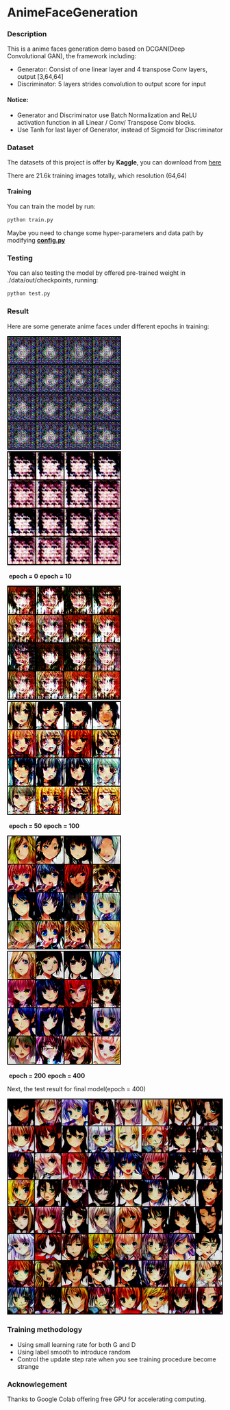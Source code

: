 # AnimeFaceGeneration

### Description

This is a anime faces generation demo based on  DCGAN(Deep Convolutional GAN), the framework including:

- Generator: Consist of one linear layer and 4 transpose Conv layers, output [3,64,64]
- Discriminator: 5 layers strides convolution to output score for input

#### Notice:

- Generator and Discriminator use Batch Normalization and ReLU activation function in all Linear / Conv/ Transpose Conv blocks.
- Use Tanh for last layer of Generator, instead of Sigmoid for Discriminator



### Dataset

The datasets of this project is offer by **Kaggle**, you can download from [here](https://www.kaggle.com/soumikrakshit/anime-faces)

There are 21.6k  training images totally, which resolution (64,64)



#### Training 

You can train the model by run:

```python
python train.py
```

Maybe you need to change some hyper-parameters and data path by modifying [**config.py**](./config.py)



### Testing

You can also testing the model by offered pre-trained weight in ./data/out/checkpoints, running:

```python
python test.py
```



### Result

Here are some generate anime faces under different epochs in training:

![0.png](./data/out/result/0_400.png)  ![10_400.png](./data/out/result/10_400.png)       

​                      **epoch = 0**                                                   **epoch = 10**

 ![50_400.png](./data/out/result/50_400.png)  ![100_400.png](./data/out/result/100_400.png)

​                  **epoch = 50**                                                      **epoch = 100**

 ![50_400.png](./data/out/result/200_400.png)   ![400_400.png](./data/out/result/399_400.png)

​                        **epoch = 200**                                              **epoch = 400**



Next, the test result for final model(epoch = 400)

![50_400.png](./data/out/test/test_out_2.png)      





### Training methodology

- Using small learning rate for both G and D
- Using label smooth to introduce random
- Control the update step rate when you see training procedure become strange



### Acknowlegement

Thanks to Google Colab offering free GPU for accelerating computing.

